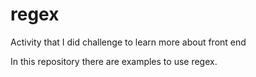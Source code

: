 # regex
Activity that I did challenge to learn more about front end

In this repository there are examples to use regex.
